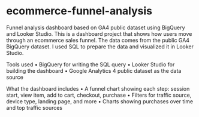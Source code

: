 # ecommerce-funnel-analysis
Funnel analysis dashboard based on GA4 public dataset using BigQuery and Looker Studio.
This is a dashboard project that shows how users move through an ecommerce sales funnel. The data comes from the public GA4 BigQuery dataset. I used SQL to prepare the data and visualized it in Looker Studio.

Tools used
	•	BigQuery for writing the SQL query
	•	Looker Studio for building the dashboard
	•	Google Analytics 4 public dataset as the data source

What the dashboard includes
	•	A funnel chart showing each step: session start, view item, add to cart, checkout, purchase
	•	Filters for traffic source, device type, landing page, and more
	•	Charts showing purchases over time and top traffic sources
